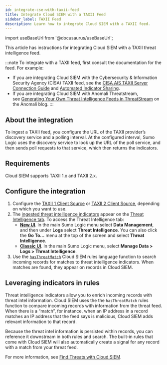 ```yaml
---
id: integrate-cse-with-taxii-feed
title: Integrate Cloud SIEM with a TAXII Feed
sidebar_label: TAXII Feed
description: Learn how to integrate Cloud SIEM with a TAXII feed.
---
```


import useBaseUrl from '@docusaurus/useBaseUrl';

This article has instructions for integrating Cloud SIEM with a TAXII threat intelligence feed. 

:::note
To integrate with a TAXII feed, first consult the documentation for the feed. For example:
* If you are integrating Cloud SIEM with the Cybersecurity & Information Security Agency (CISA) TAXII feed, see the [CISA AIS TAXII Server Connection Guide](https://www.cisa.gov/resources-tools/resources/cisa-ais-taxii-server-connection-guide-v20) and [Automated Indicator Sharing](https://www.cisa.gov/topics/cyber-threats-and-advisories/information-sharing/automated-indicator-sharing-ais).
* If you are integrating Cloud SIEM with Anomali Threatstream, see [Generating Your Own Threat Intelligence Feeds in ThreatStream](https://www.anomali.com/blog/generating-your-own-threat-intelligence-feeds-in-threatstream) on the Anomali blog.
:::

## About the integration

To ingest a TAXII feed, you configure the URL of the TAXII provider’s discovery service and a polling interval. At the configured interval, Sumo Logic uses the discovery service to look up the URL of the poll service, and then sends poll requests to that service, which then returns the indicators.

## Requirements

Cloud SIEM supports TAXII 1.x and TAXII 2.x. 

## Configure the integration

1. Configure the [TAXII 1 Client Source](/docs/send-data/hosted-collectors/cloud-to-cloud-integration-framework/stix-taxii-1-client-source/) or [TAXII 2 Client Source](/docs/send-data/hosted-collectors/cloud-to-cloud-integration-framework/stix-taxii-2-client-source/), depending on which you want to use.
1. The [ingested threat intelligence indicators](/docs/security/threat-intelligence/about-threat-intelligence/#ingest-threat-intelligence-indicators) appear on the [Threat Intelligence tab](/docs/security/threat-intelligence/threat-intelligence-indicators/#threat-intelligence-tab). To access the Threat Intelligence tab: 
   * [**New UI**](/docs/get-started/sumo-logic-ui/). In the main Sumo Logic menu select **Data Management**, and then under **Logs** select **Threat Intelligence**. You can also click the **Go To...** menu at the top of the screen and select **Threat Intelligence**.
   * [**Classic UI**](/docs/get-started/sumo-logic-ui-classic/). In the main Sumo Logic menu, select **Manage Data > Logs > Threat Intelligence**. 
1. Use the [`hasThreatMatch`](/docs/cse/rules/cse-rules-syntax/#hasthreatmatch) Cloud SIEM rules language function to search incoming records for matches to threat intelligence indicators. When matches are found, they appear on records in Cloud SIEM.

## Leveraging indicators in rules

Threat intelligence indicators allow you to enrich incoming records with threat intel information. Cloud SIEM uses the the `hasThreatMatch` rules function to compare incoming records with information from the threat feed. When there is a “match”, for instance, when an IP address in a record matches an IP address that the feed says is malicious, Cloud SIEM adds relevant information to that record. 

Because the threat intel information is persisted within records, you can reference it downstream in both rules and search. The built-in rules that come with Cloud SIEM will also automatically create a signal for any record with a match from your threat feed. 

For more information, see [Find Threats with Cloud SIEM](/docs/security/threat-intelligence/threat-indicators-in-cloud-siem/).